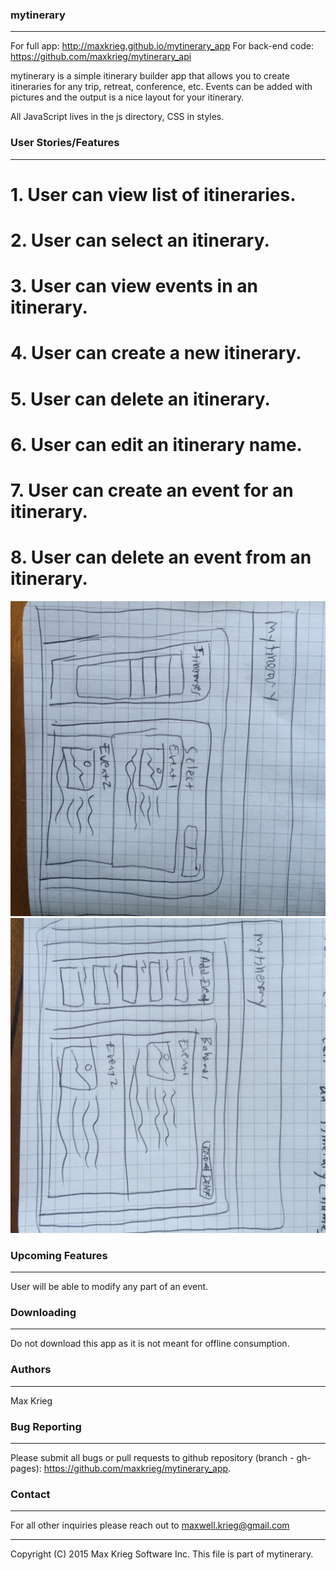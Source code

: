 
### mytinerary
-------------------
For full app: http://maxkrieg.github.io/mytinerary_app
For back-end code: https://github.com/maxkrieg/mytinerary_api

mytinerary is a simple itinerary builder app that allows you to create itineraries for any trip, retreat, conference, etc.  Events can be added with pictures and the output is a nice layout for your itinerary.

All JavaScript lives in the js directory, CSS in styles.

### User Stories/Features
---------------
# 1. User can view list of itineraries.
# 2. User can select an itinerary.
# 3. User can view events in an itinerary.
# 4. User can create a new itinerary.
# 5. User can delete an itinerary.
# 6. User can edit an itinerary name.
# 7. User can create an event for an itinerary.
# 8. User can delete an event from an itinerary.

![alt tag](wireframe-1.jpg)
![alt tag](wireframe-2.jpg)
### Upcoming Features
---------------
User will be able to modify any part of an event.

### Downloading
---------------
Do not download this app as it is not meant for offline consumption.

### Authors
-----------
Max Krieg

### Bug Reporting
-----------------
Please submit all bugs or pull requests to github repository (branch - gh-pages): https://github.com/maxkrieg/mytinerary_app.

### Contact
-----------
For all other inquiries please reach out to maxwell.krieg@gmail.com

---------
Copyright (C) 2015 Max Krieg Software Inc.
This file is part of mytinerary.
